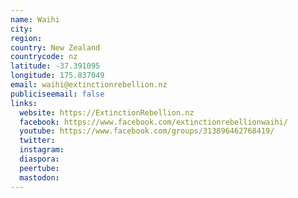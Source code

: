 ```yaml
---
name: Waihi
city:
region:
country: New Zealand
countrycode: nz
latitude: -37.391095
longitude: 175.837049
email: waihi@extinctionrebellion.nz
publiciseemail: false
links:
  website: https://ExtinctionRebellion.nz
  facebook: https://www.facebook.com/extinctionrebellionwaihi/
  youtube: https://www.facebook.com/groups/313896462768419/
  twitter:
  instagram:
  diaspora:
  peertube:
  mastodon:
---
```

